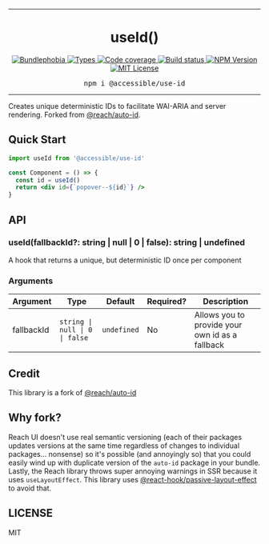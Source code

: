 <hr>
<div align="center">
  <h1 align="center">
    useId()
  </h1>
</div>

<p align="center">
  <a href="https://bundlephobia.com/result?p=@accessible/use-id">
    <img alt="Bundlephobia" src="https://img.shields.io/bundlephobia/minzip/@accessible/use-id?style=for-the-badge&labelColor=24292e">
  </a>
  <a aria-label="Types" href="https://www.npmjs.com/package/@accessible/use-id">
    <img alt="Types" src="https://img.shields.io/npm/types/@accessible/use-id?style=for-the-badge&labelColor=24292e">
  </a>
  <a aria-label="Code coverage report" href="https://codecov.io/gh/accessible-ui/use-id">
    <img alt="Code coverage" src="https://img.shields.io/codecov/c/gh/accessible-ui/use-id?style=for-the-badge&labelColor=24292e">
  </a>
  <a aria-label="Build status" href="https://travis-ci.org/accessible-ui/use-id">
    <img alt="Build status" src="https://img.shields.io/travis/accessible-ui/use-id?style=for-the-badge&labelColor=24292e">
  </a>
  <a aria-label="NPM version" href="https://www.npmjs.com/package/@accessible/use-id">
    <img alt="NPM Version" src="https://img.shields.io/npm/v/@accessible/use-id?style=for-the-badge&labelColor=24292e">
  </a>
  <a aria-label="License" href="https://jaredlunde.mit-license.org/">
    <img alt="MIT License" src="https://img.shields.io/npm/l/@accessible/use-id?style=for-the-badge&labelColor=24292e">
  </a>
</p>

<pre align="center">npm i @accessible/use-id</pre>
<hr>

Creates unique deterministic IDs to facilitate WAI-ARIA and server rendering. Forked from [@reach/auto-id](https://github.com/reach/reach-ui/tree/master/packages/auto-id).

## Quick Start

```jsx harmony
import useId from '@accessible/use-id'

const Component = () => {
  const id = useId()
  return <div id={`popover--${id}`} />
}
```

## API

### useId(fallbackId?: string | null | 0 | false): string | undefined

A hook that returns a unique, but deterministic ID once per component

### Arguments

| Argument   | Type                                                     | Default     | Required? | Description                                     |
| ---------- | -------------------------------------------------------- | ----------- | --------- | ----------------------------------------------- |
| fallbackId | <code>string &#0124; null &#0124; 0 &#0124; false</code> | `undefined` | No        | Allows you to provide your own id as a fallback |

## Credit

This library is a fork of [@reach/auto-id](https://github.com/reach/reach-ui/tree/master/packages/auto-id)

## Why fork?

Reach UI doesn't use real semantic versioning (each of their packages updates versions at the same time regardless of
changes to individual packages... nonsense) so it's possible (and annoyingly so) that you could easily wind up with duplicate
version of the `auto-id` package in your bundle. Lastly, the Reach library throws super annoying warnings
in SSR because it uses `useLayoutEffect`. This library uses [@react-hook/passive-layout-effect](https://github.com/jaredLunde/react-hook/tree/master/packages/passive-layout-effect#readme)
to avoid that.

## LICENSE

MIT
